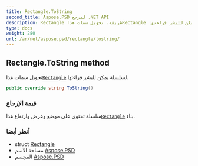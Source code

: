 ```yaml
---
title: Rectangle.ToString
second_title: Aspose.PSD لمرجع .NET API
description: Rectangle طريقة. تحويل سمات هذاRectangle لسلسلة يمكن للبشر قراءتها.
type: docs
weight: 280
url: /ar/net/aspose.psd/rectangle/tostring/
---
```

## Rectangle.ToString method

تحويل سمات هذا[`Rectangle`](../) لسلسلة يمكن للبشر قراءتها.

```csharp
public override string ToString()
```

### قيمة الإرجاع

سلسلة تحتوي على موضع وعرض وارتفاع هذا[`Rectangle`](../) بناء.

### أنظر أيضا

* struct [Rectangle](../)
* مساحة الاسم [Aspose.PSD](../../rectangle/)
* المجسم [Aspose.PSD](../../../)


